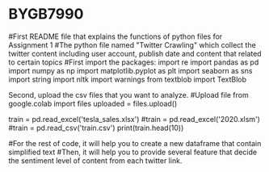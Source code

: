 # BYGB7990
#First README file that explains the functions of python files for Assignment 1
#The python file named "Twitter Crawling" which collect the twitter content including user account, publish date and content that related to certain topics
#First import the packages:
import re
import pandas as pd 
import numpy as np 
import matplotlib.pyplot as plt 
import seaborn as sns
import string
import nltk
import warnings 
from textblob import TextBlob

Second, upload the csv files that you want to analyze.
#Upload file
from google.colab import files
uploaded = files.upload()

train = pd.read_excel('tesla_sales.xlsx')
#train = pd.read_excel('2020.xlsm')
#train = pd.read_csv('train.csv')
print(train.head(10))

#For the rest of code, it will help you to create a new dataframe that contain simplified text
#Then, it will help you to provide several feature that decide the sentiment level of content from each twitter link.

